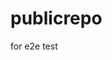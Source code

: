 # publicrepo
for e2e test




















































































































































































































































